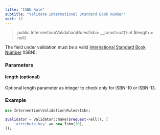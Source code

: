 ```yaml
---
title: "ISBN Rule"
subtitle: "Validate International Standard Book Number"
sort: 13
---
```


> public Intervention\Validation\Rules\Isbn::__construct(?int $length = null)

The field under validation must be a valid [International Standard Book Number](https://en.wikipedia.org/wiki/International_Standard_Book_Number) (ISBN).

### Parameters

#### length (optional)

Optional length parameter as integer to check only for ISBN-10 or ISBN-13.

### Example

```php
use Intervention\Validation\Rules\Isbn;

$validator = Validator::make($request->all(), [
    'attribute-key' => new Isbn(10),
]);
```


